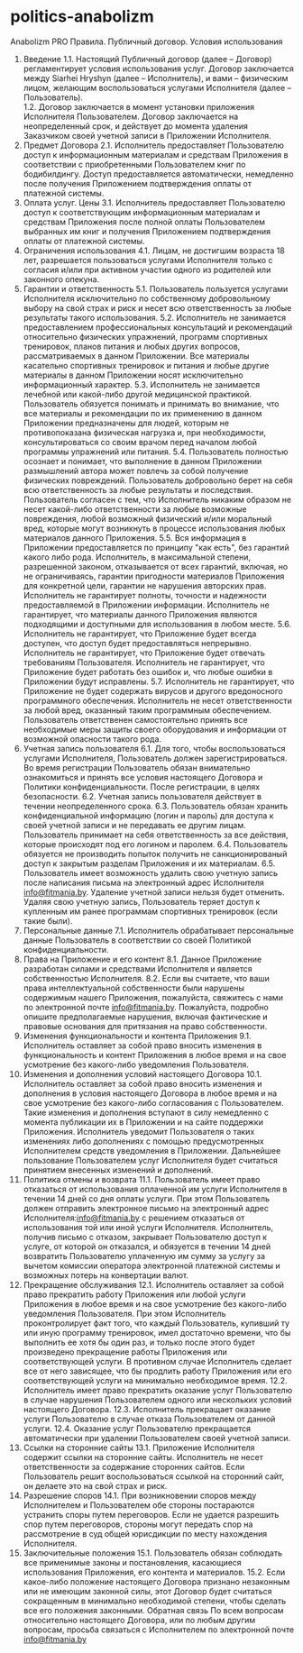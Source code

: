 # politics-anabolizm
Anabolizm PRO
Правила. Публичный договор. Условия использования

1. Введение
1.1. Настоящий Публичный договор (далее – Договор) регламентирует условия использования услуг. Договор заключается между Siarhei Hryshyn (далее – Исполнитель), и вами – физическим лицом, желающим воспользоваться услугами Исполнителя (далее – Пользователь).  
1.2. Договор заключается в момент установки приложения Исполнителя Пользователем. Договор заключается на неопределенный срок, и действует до момента удаления Заказчиком своей учетной записи в Приложении Исполнителя. 
2. Предмет Договора
  2.1. Исполнитель предоставляет Пользователю доступ к информационным материалам и средствам Приложения в соответствии с приобретенными Пользователем книг по бодибилдингу. Доступ предоставляется автоматически, немедленно после получения Приложением подтверждения оплаты от платежной системы. 
3. Оплата услуг. Цены
3.1. Исполнитель предоставляет Пользователю доступ к соответствующим информационным материалам и средствам Приложения после полной оплаты Пользователем выбранных им книг и получения Приложением подтверждения оплаты от платежной системы. 
4. Ограничения использования
4.1. Лицам, не достигшим возраста 18 лет, разрешается пользоваться услугами Исполнителя только с согласия и/или при активном участии одного из родителей или законного опекуна. 
5. Гарантии и ответственность
5.1. Пользователь пользуется услугами Исполнителя исключительно по собственному добровольному выбору на свой страх и риск и несет всю ответственность за любые результаты такого использования. 
5.2. Исполнитель не занимается предоставлением профессиональных консультаций и рекомендаций относительно физических упражнений, программ спортивных тренировок, планов питания и любых других вопросов, рассматриваемых в данном Приложении. Все материалы касательно спортивных тренировок и питания и любые другие материалы в данном Приложении носят исключительно информационный характер. 
5.3. Исполнитель не занимается лечебной или какой-либо другой медицинской практикой. Пользователь обязуется понимать и принимать во внимание, что все материалы и рекомендации по их применению в данном Приложении предназначены для людей, которым не противопоказана физическая нагрузка и, при необходимости, консультироваться со своим врачом перед началом любой программы упражнений или питания. 
5.4. Пользователь полностью осознает и понимает, что выполнение в данном Приложении размышлений автора может повлечь за собой получение физических повреждений. Пользователь добровольно берет на себя всю ответственность за любые результаты и последствия. Пользователь согласен с тем, что Исполнитель никаким образом не несет какой-либо ответственности за любые возможные повреждения, любой возможный физический и/или моральный вред, которые могут возникнуть в процессе использования любых материалов данного Приложения. 
5.5. Вся информация в Приложении предоставляется по принципу "как есть", без гарантий какого либо рода. Исполнитель, в максимальной степени, разрешенной законом, отказывается от всех гарантий, включая, но не ограничиваясь, гарантии пригодности материалов Приложения для конкретной цели, гарантии не нарушения авторских прав. Исполнитель не гарантирует полноты, точности и надежности предоставляемой в Приложении информации. Исполнитель не гарантирует, что материалы данного Приложения являются подходящими и доступными для использования в любом месте. 
5.6. Исполнитель не гарантирует, что Приложение будет всегда доступен, что доступ будет предоставляться непрерывно. Исполнитель не гарантирует, что Приложение будет отвечать требованиям Пользователя. Исполнитель не гарантирует, что Приложение будет работать без ошибок и, что любые ошибки в Приложении будут исправлены. 
5.7. Исполнитель не гарантирует, что Приложение не будет содержать вирусов и другого вредоносного программного обеспечения. Исполнитель не несет ответственности за любой вред, оказанный таким программным обеспечением. Пользователь ответственен самостоятельно принять все необходимые меры защиты своего оборудования и информации от возможной опасности такого рода. 
6. Учетная запись пользователя
6.1. Для того, чтобы воспользоваться услугами Исполнителя, Пользователь должен зарегистрироваться. Во время регистрации Пользователь обязан внимательно ознакомиться и принять все условия настоящего Договора и Политики конфиденциальности. После регистрации, в целях безопасности. 
6.2. Учетная запись пользователя действует в течении неопределенного срока.
6.3. Пользователь обязан хранить конфиденциальной информацию (логин и пароль) для доступа к своей учетной записи и не передавать ее другим лицам. Пользователь принимает на себя ответственность за все действия, которые происходят под его логином и паролем. 
6.4. Пользователь обязуется не производить попыток получить не санкционированый доступ к закрытым разделам Приложения и их материалам.
6.5. Пользователь имеет возможность удалить свою учетную запись после написания письма на электронный адрес Исполнителя info@fitmania.by. Удаление учетной записи нельзя будет отменить. Удаляя свою учетную запись, Пользователь теряет доступ к купленным им ранее программам спортивных тренировок (если такие были). 
7. Персональные данные
7.1. Исполнитель обрабатывает персональные данные Пользователь в соответствии со своей Политикой конфиденциальности. 
8. Права на Приложение и его контент
8.1. Данное Приложение разработан силами и средствами Исполнителя и является собственностью Исполнителя. 
8.2. Если вы считаете, что ваши права интеллектуальной собственности были нарушены содержимым нашего Приложения, пожалуйста, свяжитесь с нами по электронной почте info@fitmania.by. Пожалуйста, подробно опишите предполагаемые нарушения, включая фактические и правовые основания для притязания на право собственности. 
9. Изменения функциональности и контента Приложения
9.1. Исполнитель оставляет за собой право вносить изменения в функциональность и контент Приложения в любое время и на свое усмотрение без какого-либо уведомления Пользователя. 
10. Изменения и дополнения условий настоящего Договора
10.1. Исполнитель оставляет за собой право вносить изменения и дополнения в условия настоящего Договора в любое время и на свое усмотрение без какого-либо согласования с Пользователем. Такие изменения и дополнения вступают в силу немедленно с момента публикации их в Приложении и на сайте поддержки Приложения. Исполнитель уведомит Пользователя о таких изменениях либо дополнениях с помощью предусмотренных Исполнителем средств уведомления в Приложении. Дальнейшее пользование Пользователем услуг Исполнителя будет считаться принятием внесенных изменений и дополнений. 
11. Политика отмены и возврата
11.1. Пользователь имеет право отказаться от использования оплаченной им услуги Исполнителя в течении 14 дней со дня оплаты услуги. При этом Пользователь должен отправить электронное письмо на электронный адрес Исполнителя:info@fitmania.by с решением отказаться от использования той или иной услуги Исполнителя. Исполнитель, получив письмо с отказом, закрывает Пользователю доступ к услуге, от которой он отказался, и обязуется в течении 14 дней возвратить Пользователю уплаченную им сумму за услугу за вычетом комиссии оператора электронной платежной системы и возможных потерь на конвертации валют. 
12. Прекращение обслуживания
12.1. Исполнитель оставляет за собой право прекратить работу Приложения или любой услуги Приложения в любое время и на свое усмотрение без какого-либо уведомления Пользователя. При этом Исполнитель проконтролирует факт того, что каждый Пользователь, купивший ту или иную программу тренировок, имел достаточно времени, что бы выполнить ее хотя бы один раз, и только после этого будет произведено прекращение работы Приложения или соответствующей услуги. В противном случае Исполнитель сделает все от него зависящее, что бы продлить работу Приложения или его соответствующей услуги на минимально необходимое время. 
12.2. Исполнитель имеет право прекратить оказание услуг Пользователю в случае нарушения Пользователем одного или нескольких условий настоящего Договора. 
12.3. Исполнитель прекращает оказание услуги Пользователю в случае отказа Пользователем от данной услуги. 
12.4. Оказание услуг Пользователю прекращается автоматически при удалении Пользователем своей учетной записи. 
13. Ссылки на сторонние сайты
13.1. Приложение Исполнителя содержит ссылки на сторонние сайты. Исполнитель не несет ответственности за содержание сторонних сайтов. Если Пользователь решит воспользоваться ссылкой на сторонний сайт, он делаете это на свой страх и риск. 
14. Разрешение споров
14.1. При возникновении споров между Исполнителем и Пользователем обе стороны постараются устранить споры путем переговоров. Если не удается разрешить спор путем переговоров, стороны могут передать спор на рассмотрение в суд общей юрисдикции по месту нахождения Исполнителя.  
15. Заключительные положения
15.1. Пользователь обязан соблюдать все применимые законы и постановления, касающиеся использования Приложения, его контента и материалов. 
15.2. Если какое-либо положение настоящего Договора признано незаконным или не имеющим законной силы, этот Договор будет считаться сокращенным в минимально необходимой степени, чтобы сделать все его положения законными. 
Обратная связь 
По всем вопросам относительно настоящего Договора, или по любым другим вопросам, просьба связаться с Исполнителем по электронной почте info@fitmania.by
